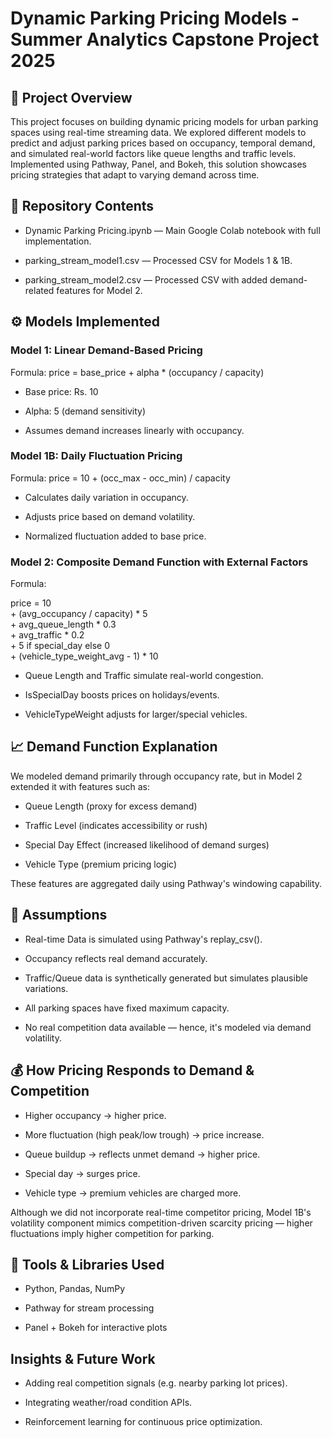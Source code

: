 # Dynamic Parking Pricing Models - Summer Analytics Capstone Project 2025

## 📌 Project Overview

This project focuses on building dynamic pricing models for urban parking spaces using real-time streaming data. We explored different models to predict and adjust parking prices based on occupancy, temporal demand, and simulated real-world factors like queue lengths and traffic levels. Implemented using Pathway, Panel, and Bokeh, this solution showcases pricing strategies that adapt to varying demand across time.

## 📂 Repository Contents

- Dynamic Parking Pricing.ipynb — Main Google Colab notebook with full implementation.

- parking_stream_model1.csv — Processed CSV for Models 1 & 1B.

- parking_stream_model2.csv — Processed CSV with added demand-related features for Model 2.



## ⚙️ Models Implemented

### Model 1: Linear Demand-Based Pricing

Formula: price = base_price + alpha * (occupancy / capacity)

- Base price: Rs. 10

- Alpha: 5 (demand sensitivity)

- Assumes demand increases linearly with occupancy.

### Model 1B: Daily Fluctuation Pricing

Formula: price = 10 + (occ_max - occ_min) / capacity

- Calculates daily variation in occupancy.

- Adjusts price based on demand volatility.

- Normalized fluctuation added to base price.

### Model 2: Composite Demand Function with External Factors

Formula:

price = 10 \
    + (avg_occupancy / capacity) * 5 \
    + avg_queue_length * 0.3 \
    + avg_traffic * 0.2 \
    + 5 if special_day else 0 \
    + (vehicle_type_weight_avg - 1) * 10

- Queue Length and Traffic simulate real-world congestion.

- IsSpecialDay boosts prices on holidays/events.

- VehicleTypeWeight adjusts for larger/special vehicles.

## 📈 Demand Function Explanation

We modeled demand primarily through occupancy rate, but in Model 2 extended it with features such as:

- Queue Length (proxy for excess demand)

- Traffic Level (indicates accessibility or rush)

- Special Day Effect (increased likelihood of demand surges)

- Vehicle Type (premium pricing logic)

These features are aggregated daily using Pathway's windowing capability.

## 📎 Assumptions

- Real-time Data is simulated using Pathway's replay_csv().

- Occupancy reflects real demand accurately.

- Traffic/Queue data is synthetically generated but simulates plausible variations.

- All parking spaces have fixed maximum capacity.

- No real competition data available — hence, it's modeled via demand volatility.

## 💰 How Pricing Responds to Demand & Competition

- Higher occupancy → higher price.

- More fluctuation (high peak/low trough) → price increase.

- Queue buildup → reflects unmet demand → higher price.

- Special day → surges price.

-  Vehicle type → premium vehicles are charged more.

 Although we did not incorporate real-time competitor pricing, Model 1B's volatility component mimics competition-driven scarcity pricing — higher fluctuations imply higher competition for parking.

## 🔧 Tools & Libraries Used

- Python, Pandas, NumPy

- Pathway for stream processing

- Panel + Bokeh for interactive plots

## Insights & Future Work

- Adding real competition signals (e.g. nearby parking lot prices).

- Integrating weather/road condition APIs.

- Reinforcement learning for continuous price optimization.
